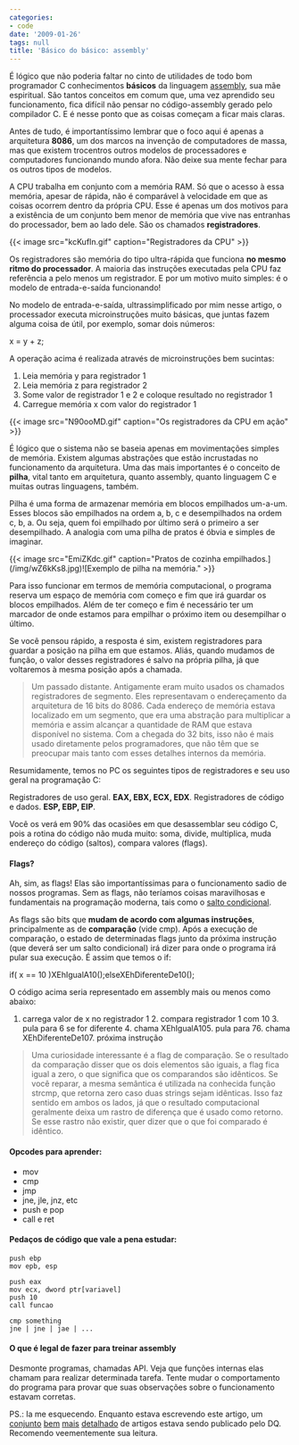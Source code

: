```yaml
---
categories:
- code
date: '2009-01-26'
tags: null
title: 'Básico do básico: assembly'
---
```


É lógico que não poderia faltar no cinto de utilidades de todo bom programador C conhecimentos **básicos** da linguagem [assembly](http://pt.wikipedia.org/wiki/Assembly), sua mãe espiritual. São tantos conceitos em comum que, uma vez aprendido seu funcionamento, fica difícil não pensar no código-assembly gerado pelo compilador C. E é nesse ponto que as coisas começam a ficar mais claras.

Antes de tudo, é importantíssimo lembrar que o foco aqui é apenas a arquitetura **8086**, um dos marcos na invenção de computadores de massa, mas que existem trocentros outros modelos de processadores e computadores funcionando mundo afora. Não deixe sua mente fechar para os outros tipos de modelos.

A CPU trabalha em conjunto com a memória RAM. Só que o acesso à essa memória, apesar de rápida, não é comparável à velocidade em que as coisas ocorrem dentro da própria CPU. Esse é apenas um dos motivos para a existência de um conjunto bem menor de memória que vive nas entranhas do processador, bem ao lado dele. São os chamados **registradores**.

{{< image src="kcKufIn.gif" caption="Registradores da CPU" >}}

Os registradores são memória do tipo ultra-rápida que funciona **no mesmo ritmo do processador**. A maioria das instruções executadas pela CPU faz referência a pelo menos um registrador. E por um motivo muito simples: é o modelo de entrada-e-saída funcionando!

No modelo de entrada-e-saída, ultrassimplificado por mim nesse artigo, o processador executa microinstruções muito básicas, que juntas fazem alguma coisa de útil, por exemplo, somar dois números:

x = y + z;

A operação acima é realizada através de microinstruções bem sucintas:

  1. Leia memória y para registrador 1
  2. Leia memória z para registrador 2
  3. Some valor de registrador 1 e 2 e coloque resultado no registrador 1
  4. Carregue memória x com valor do registrador 1

{{< image src="N90ooMD.gif" caption="Os registradores da CPU em ação" >}}

É lógico que o sistema não se baseia apenas em movimentações simples de memória. Existem algumas abstrações que estão incrustadas no funcionamento da arquitetura. Uma das mais importantes é o conceito de **pilha**, vital tanto em arquitetura, quanto assembly, quanto linguagem C e muitas outras linguagens, também.

Pilha é uma forma de armazenar memória em blocos empilhados um-a-um. Esses blocos são empilhados na ordem a, b, c e desempilhados na ordem c, b, a. Ou seja, quem foi empilhado por último será o primeiro a ser desempilhado. A analogia com uma pilha de pratos é óbvia e simples de imaginar.

{{< image src="EmiZKdc.gif" caption="Pratos de cozinha empilhados.](/img/wZ6kKs8.jpg)![Exemplo de pilha na memória." >}}

Para isso funcionar em termos de memória computacional, o programa reserva um espaço de memória com começo e fim que irá guardar os blocos empilhados. Além de ter começo e fim é necessário ter um marcador de onde estamos para empilhar o próximo item ou desempilhar o último.

Se você pensou rápido, a resposta é sim, existem registradores para guardar a posição na pilha em que estamos. Aliás, quando mudamos de função, o valor desses registradores é salvo na própria pilha, já que voltaremos à mesma posição após a chamada.

<blockquote>Um passado distante.
Antigamente eram muito usados os chamados registradores de segmento. Eles representavam o endereçamento da arquitetura de 16 bits do 8086. Cada endereço de memória estava localizado em um segmento, que era uma abstração para multiplicar a memória e assim alcançar a quantidade de RAM que estava disponível no sistema. Com a chegada do 32 bits, isso não é mais usado diretamente pelos programadores, que não têm que se preocupar mais tanto com esses detalhes internos da memória.</blockquote>

Resumidamente, temos no PC os seguintes tipos de registradores e seu uso geral na programação C:

Registradores de uso geral. **EAX, EBX, ECX, EDX**.
Registradores de código e dados. **ESP, EBP, EIP**.

Você os verá em 90% das ocasiões em que desassemblar seu código C, pois a rotina do código não muda muito: soma, divide, multiplica, muda endereço do código (saltos), compara valores (flags).

#### Flags?

Ah, sim, as flags! Elas são importantíssimas para o funcionamento sadio de nossos programas. Sem as flags, não teríamos coisas maravilhosas e fundamentais na programação moderna, tais como o [salto condicional](http://www.caloni.com.br/a-inteligencia-do-if-parte-1).

As flags são bits que **mudam de acordo com algumas instruções**, principalmente as de **comparação** (vide cmp). Após a execução de comparação, o estado de determinadas flags junto da próxima instrução (que deverá ser um salto condicional) irá dizer para onde o programa irá pular sua execução. É assim que temos o if:

if( x == 10 )XEhIgualA10();elseXEhDiferenteDe10();

O código acima seria representado em assembly mais ou menos como abaixo:

1. carrega valor de x no registrador 1 2. compara registrador 1 com 10 3. pula para 6 se for diferente 4. chama XEhIgualA105. pula para 76. chama XEhDiferenteDe107. próxima instrução

<blockquote>Uma curiosidade interessante é a flag de comparação. Se o resultado da comparação disser que os dois elementos são iguais, a flag fica igual a zero, o que significa que os comparandos são idênticos. Se você reparar, a mesma semântica é utilizada na conhecida função strcmp, que retorna zero caso duas strings sejam idênticas. Isso faz sentido em ambos os lados, já que o resultado computacional geralmente deixa um rastro de diferença que é usado como retorno. Se esse rastro não existir, quer dizer que o que foi comparado é idêntico.</blockquote>

#### Opcodes para aprender:

  * mov
  * cmp
  * jmp
  * jne, jle, jnz, etc
  * push e pop
  * call e ret

#### Pedaços de código que vale a pena estudar:

    push ebp
    mov epb, esp
	
    push eax
    mov ecx, dword ptr[variavel]
    push 10
    call funcao

    cmp something
    jne | jne | jae | ...

#### O que é legal de fazer para treinar assembly

Desmonte programas, chamadas API. Veja que funções internas elas chamam para realizar determinada tarefa. Tente mudar o comportamento do programa para provar que suas observações sobre o funcionamento estavam corretas.

PS.: Ia me esquecendo. Enquanto estava escrevendo este artigo, um [conjunto](http://dqsoft.blogspot.com/2009/01/simulando-um-computador-14.html) [bem](http://dqsoft.blogspot.com/2009/01/simulando-um-computador-24.html) [mais](http://dqsoft.blogspot.com/2009/01/simulando-um-computador-34.html) [detalhado](http://dqsoft.blogspot.com/2009/01/simulando-um-computador-44.html) de artigos estava sendo publicado pelo DQ. Recomendo veementemente sua leitura.
